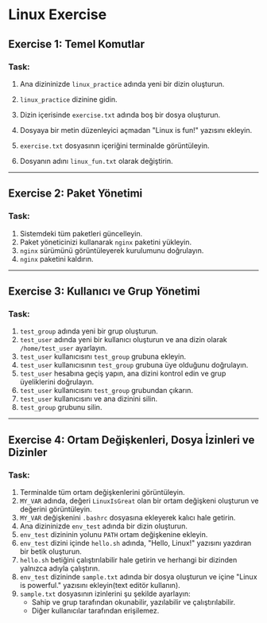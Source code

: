 # Linux Exercise

## Exercise 1: Temel Komutlar
### Task:
1. Ana dizininizde `linux_practice` adında yeni bir dizin oluşturun.

2. `linux_practice` dizinine gidin.

3. Dizin içerisinde `exercise.txt` adında boş bir dosya oluşturun.

4. Dosyaya bir metin düzenleyici açmadan "Linux is fun!" yazısını ekleyin.

5. `exercise.txt` dosyasının içeriğini terminalde görüntüleyin.

6. Dosyanın adını `linux_fun.txt` olarak değiştirin.

---

## Exercise 2: Paket Yönetimi
### Task:
1. Sistemdeki tüm paketleri güncelleyin.
2. Paket yöneticinizi kullanarak `nginx` paketini yükleyin.
3. `nginx` sürümünü görüntüleyerek kurulumunu doğrulayın.
4. `nginx` paketini kaldırın.

---

## Exercise 3: Kullanıcı ve Grup Yönetimi
### Task:
1. `test_group` adında yeni bir grup oluşturun.
2. `test_user` adında yeni bir kullanıcı oluşturun ve ana dizin olarak `/home/test_user` ayarlayın.
3. `test_user` kullanıcısını `test_group` grubuna ekleyin.
4. `test_user` kullanıcısının  `test_group` grubuna üye olduğunu doğrulayın.
5. `test_user` hesabına geçiş yapın, ana dizini kontrol edin ve grup üyeliklerini doğrulayın.
6. `test_user` kullanıcısını `test_group` grubundan çıkarın.
7. `test_user` kullanıcısını ve ana dizinini silin.
8. `test_group` grubunu silin.

---

## Exercise 4: Ortam Değişkenleri, Dosya İzinleri ve Dizinler
### Task:
1. Terminalde tüm ortam değişkenlerini görüntüleyin.
2. `MY_VAR` adında, değeri `LinuxIsGreat` olan bir ortam değişkeni oluşturun ve değerini görüntüleyin.
3. `MY_VAR` değişkenini `.bashrc` dosyasına ekleyerek kalıcı hale getirin.
4. Ana dizininizde `env_test` adında bir dizin oluşturun.
5. `env_test` dizininin yolunu `PATH` ortam değişkenine ekleyin.
6. `env_test` dizini içinde `hello.sh` adında, "Hello, Linux!" yazısını yazdıran bir betik oluşturun.
7. `hello.sh` betiğini çalıştırılabilir hale getirin ve herhangi bir dizinden yalnızca adıyla çalıştırın.
8. `env_test` dizininde `sample.txt` adında bir dosya oluşturun ve içine "Linux is powerful." yazısını ekleyin(text editör kullanın).
9. `sample.txt` dosyasının izinlerini şu şekilde ayarlayın:
   - Sahip ve grup tarafından okunabilir, yazılabilir ve çalıştırılabilir.
   - Diğer kullanıcılar tarafından erişilemez.
